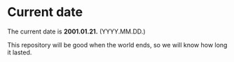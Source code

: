 # Current date

The current date is **2001.01.21.** (YYYY.MM.DD.)

This repository will be good when the world ends, so we will know how long it lasted.